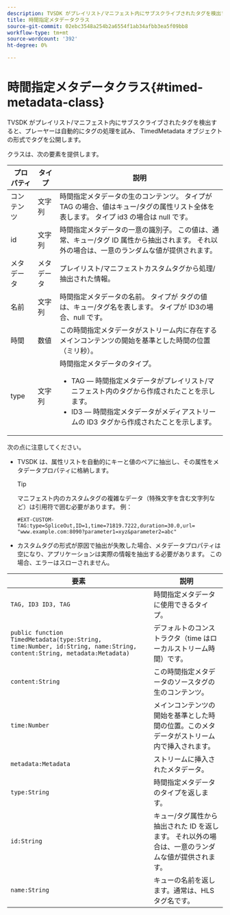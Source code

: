 ```yaml
---
description: TVSDK がプレイリスト/マニフェスト内にサブスクライブされたタグを検出すると、プレーヤーは自動的にタグの処理を試み、 TimedMetadata オブジェクトの形式でタグを公開します。
title: 時間指定メタデータクラス
source-git-commit: 02ebc3548a254b2a6554f1ab34afbb3ea5f09bb8
workflow-type: tm+mt
source-wordcount: '392'
ht-degree: 0%

---
```


# 時間指定メタデータクラス{#timed-metadata-class}

TVSDK がプレイリスト/マニフェスト内にサブスクライブされたタグを検出すると、プレーヤーは自動的にタグの処理を試み、 TimedMetadata オブジェクトの形式でタグを公開します。

クラスは、次の要素を提供します。

<table id="table_FFC56AC5B1E04DA99C9309C0223ABA90"> 
 <thead> 
  <tr> 
   <th colname="col1" class="entry"> プロパティ </th> 
   <th colname="col02" class="entry"> タイプ </th> 
   <th colname="col2" class="entry"> 説明 </th> 
  </tr>
 </thead>
 <tbody> 
  <tr> 
   <td colname="col1"><span class="codeph"> コンテンツ</span> </td> 
   <td colname="col02"> 文字列 </td> 
   <td colname="col2"> 時間指定メタデータの生のコンテンツ。 タイプが TAG の場合、値はキュー/タグの属性リスト全体を表します。 タイプ id3 の場合は null です。 </td> 
  </tr> 
  <tr> 
   <td colname="col1"><span class="codeph"> id</span> </td> 
   <td colname="col02"> 文字列 </td> 
   <td colname="col2"> 時間指定メタデータの一意の識別子。 この値は、通常、キュー/タグ ID 属性から抽出されます。 それ以外の場合は、一意のランダムな値が提供されます。 </td> 
  </tr> 
  <tr> 
   <td colname="col1"><span class="codeph"> メタデータ</span> </td> 
   <td colname="col02"> メタデータ </td> 
   <td colname="col2"> プレイリスト/マニフェストカスタムタグから処理/抽出された情報。 </td> 
  </tr> 
  <tr> 
   <td colname="col1"><span class="codeph"> 名前</span> </td> 
   <td colname="col02"> 文字列 </td> 
   <td colname="col2">時間指定メタデータの名前。 タイプが <span class="codeph"> タグ</span>の値は、キュー/タグ名を表します。 タイプが <span class="codeph"> ID3</span>の場合、null です。 </td> 
  </tr> 
  <tr> 
   <td colname="col1"><span class="codeph"> 時間</span> </td> 
   <td colname="col02"> 数値 </td> 
   <td colname="col2"> この時間指定メタデータがストリーム内に存在するメインコンテンツの開始を基準とした時間の位置（ミリ秒）。 </td> 
  </tr> 
  <tr> 
   <td colname="col1"><span class="codeph"> type</span> </td> 
   <td colname="col02"> 文字列 </td> 
   <td colname="col2">時間指定メタデータのタイプ。 
    <ul id="ul_70FBFB33E9F846D8B38592560CCE9560"> 
     <li id="li_739D30561BFB4D9B97DF212E4880BA2C">TAG — 時間指定メタデータがプレイリスト/マニフェスト内のタグから作成されたことを示します。 </li> 
     <li id="li_E785E1DEF1CC4D9DBE7764E5D05EFAFC">ID3 — 時間指定メタデータがメディアストリームの ID3 タグから作成されたことを示します。 </li> 
    </ul> </td> 
  </tr> 
 </tbody> 
</table>

<!--<a id="section_737CC47997F74F80A3C5C6171ADE120E"></a>-->

次の点に注意してください。

* TVSDK は、属性リストを自動的にキーと値のペアに抽出し、その属性をメタデータプロパティに格納します。

  >[!TIP]
  >
  >マニフェスト内のカスタムタグの複雑なデータ（特殊文字を含む文字列など）は引用符で囲む必要があります。 例：
  >
  >```
  >#EXT-CUSTOM-TAG:type=SpliceOut,ID=1,time=71819.7222,duration=30.0,url=
  >"www.example.com:8090?parameter1=xyz&parameter2=abc"
  >```
  >

* カスタムタグの形式が原因で抽出が失敗した場合、メタデータプロパティは空になり、アプリケーションは実際の情報を抽出する必要があります。 この場合、エラーはスローされません。

| 要素 | 説明 |
|---|---|
| `TAG, ID3 ID3, TAG` | 時間指定メタデータに使用できるタイプ。 |
| `public function TimedMetadata(type:String, time:Number, id:String, name:String, content:String, metadata:Metadata)` | デフォルトのコンストラクタ（time はローカルストリーム時間）です。 |
| `content:String` | この時間指定メタデータのソースタグの生のコンテンツ。 |
| `time:Number` | メインコンテンツの開始を基準とした時間の位置。このメタデータがストリーム内で挿入されます。 |
| `metadata:Metadata` | ストリームに挿入されたメタデータ。 |
| `type:String` | 時間指定メタデータのタイプを返します。 |
| `id:String` | キュー/タグ属性から抽出された ID を返します。 それ以外の場合は、一意のランダムな値が提供されます。 |
| `name:String` | キューの名前を返します。通常は、HLS タグ名です。 |
